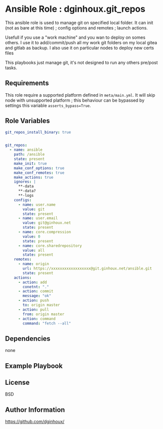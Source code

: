 Ansible Role : dginhoux.git_repos
=========

This ansible role is used to manage git on specified local folder.
It can init (not as bare at this time) ; config options and remotes ; launch actions.

Usefull if you use a "work machine" and you wan to deploy on somes others.
I use it to add/commit/push all my work git folders on my local gitea and gitlab as backup.
I also use it on particular nodes to deploy new certs files

This playbooks just manage git, it's not designed to run any others pre/post tasks.


Requirements
------------

This role require a supported platform defined in `meta/main.yml`.
It will skip node with unsupported platform ; this behaviour can be bypassed by settings this variable `asserts_bypass=True`.


Role Variables
--------------



```yaml
git_repos_install_binary: true


git_repos:
  - name: ansible
    path: /ansible
    state: present
    make_init: true
    make_conf_options: true
    make_conf_remotes: true
    make_actions: true
    ignores: |
      **-data
      **-data?
      **-logs
    configs:
      - name: user.name
        value: git
        state: present
      - name: user.email
        value: git@ginhoux.net
        state: present
      - name: core.compression
        value: 0
        state: present
      - name: core.sharedrepository
        value: all
        state: present
    remotes:
      - name: origin
        url: https://xxxxxxxxxxxxxxxxxx@git.ginhoux.net/ansible.git
        state: present
    actions:
      - action: add
        conetnt: "."
      - action: commit
        message: "ok"
      - action: push
        to: origin master
      - action: pull
        from: origin master
      - action: command
        command: "fetch --all"

```


Dependencies
------------

none


Example Playbook
----------------



License
-------

BSD


Author Information
------------------

https://github.com/dginhoux/
